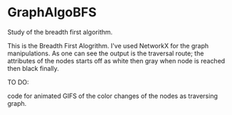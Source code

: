 # GraphAlgoBFS
Study of the breadth first algorithm. 

This is the Breadth First Alogrithm. I've used NetworkX for the graph manipulations. 
As one can see the output is the traversal route; the attributes of the nodes starts off as white then gray when node is reached then black finally.

TO DO:

code for animated GIFS of the color changes of the nodes as traversing graph.
